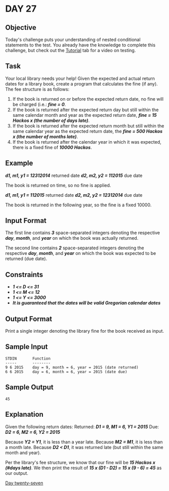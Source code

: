 # DAY 27
## Objective
Today's challenge puts your understanding of nested conditional statements to the test. You already have the knowledge 
to complete this challenge, but check out the 
[Tutorial](https://www.hackerrank.com/challenges/30-nested-logic/problem?isFullScreen=true) tab for a video on testing.

## Task
Your local library needs your help! Given the expected and actual return dates for a library book, create a program that
calculates the fine (if any). The fee structure is as follows:

1. If the book is returned on or before the expected return date, no fine will be charged (i.e.: _**fine = 0**_.
2. If the book is returned after the expected return day but still within the same calendar month and year as the
expected return date, _**fine = 15 Hackos x (the number of days late)**_.
3. If the book is returned after the expected return month but still within the same calendar year as the expected 
return date, the _**fine = 500 Hackos x (the number of months late)**_.
4. If the book is returned after the calendar year in which it was expected, there is a fixed fine of 
_**10000 Hackos**_.

## Example
_**d1, m1, y1 = 12312014**_ returned date
_**d2, m2, y2 = 112015**_ due date

The book is returned on time, so no fine is applied.

_**d1, m1, y1 = 112015**_ returned date
_**d2, m2, y2 = 12312014**_ due date

The book is returned in the following year, so the fine is a fixed 10000.

## Input Format

The first line contains _**3**_ space-separated integers denoting the respective _**day**_, _**month**_, and _**year**_
on which the book was actually returned.

The second line contains _**2**_ space-separated integers denoting the respective _**day**_, _**month**_, and _**year**_
on which the book was expected to be returned (due date).

## Constraints
- _**1 <= D <= 31**_
- _**1 <= M <= 12**_
- _**1 <= Y <= 3000**_
- _**It is guaranteed that the dates will be valid Gregorian calendar dates**_

## Output Format

Print a single integer denoting the library fine for the book received as input.

## Sample Input
````
STDIN       Function
-----       --------
9 6 2015    day = 9, month = 6, year = 2015 (date returned)
6 6 2015    day = 6, month = 6, year = 2015 (date due)
````

## Sample Output
````
45
````

## Explanation

Given the following return dates:
Returned: _**D1 = 9, M1 = 6, Y1 = 2015**_
Due: _**D2 = 6, M2 = 6, Y2 = 2015**_

Because _**Y2 = Y1**_, it is less than a year late.
Because _**M2 = M1**_, it is less than a month late.
Because _**D2 < D1**_, it was returned late (but still within the same month and year).

Per the library's fee structure, we know that our fine will be _**15 Hackos x (#days late)**_. We then print the result
of _**15 x (D1 - D2) = 15 x (9 - 6) = 45**_ as our output.

[Day twenty-seven](https://www.hackerrank.com/challenges/30-nested-logic/problem?isFullScreen=true)
